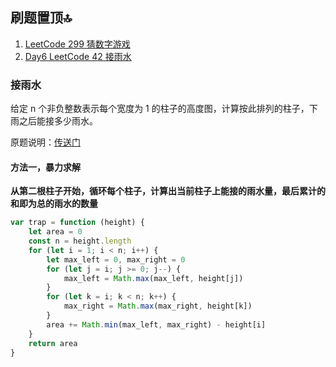 ## 刷题置顶🔝

1. [LeetCode 299 猜数字游戏](../../question/leetcode.299.md)
2. [Day6 LeetCode 42 接雨水](#1)

### 接雨水
给定 n 个非负整数表示每个宽度为 1 的柱子的高度图，计算按此排列的柱子，下雨之后能接多少雨水。

原题说明：[传送门](https://leetcode-cn.com/problems/trapping-rain-water/)

#### 方法一，暴力求解
**从第二根柱子开始，循环每个柱子，计算出当前柱子上能接的雨水量，最后累计的和即为总的雨水的数量**

```javascript
var trap = function (height) {
    let area = 0
    const n = height.length
    for (let i = 1; i < n; i++) {
        let max_left = 0, max_right = 0
        for (let j = i; j >= 0; j--) {
            max_left = Math.max(max_left, height[j])
        }
        for (let k = i; k < n; k++) {
            max_right = Math.max(max_right, height[k])
        }
        area += Math.min(max_left, max_right) - height[i]
    }
    return area
}
```
